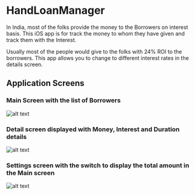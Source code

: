 # HandLoanManager
In India, most of the folks provide the money to the Borrowers on interest basis. This iOS app is for track the money to whom they have given and track them with the Interest.

Usually most of the people would give to the folks with 24% ROI to the borrowers. This app allows you to change to different interest rates in the details screen.                                  

## Application Screens

### Main Screen with the list of Borrowers
![alt text](https://github.com/ApparaoMulpuri/InterestCalculator/blob/master/Screen%20Shot%202017-10-13%20at%206.08.18%20PM.png)

### Detail screen displayed with Money, Interest and Duration details
![alt text](https://github.com/ApparaoMulpuri/InterestCalculator/blob/master/Screen%20Shot%202017-10-13%20at%206.08.22%20PM.png)

### Settings screen with the switch to display the total amount in the Main screen
![alt text](https://github.com/ApparaoMulpuri/InterestCalculator/blob/master/Screen%20Shot%202017-10-13%20at%206.08.26%20PM.png)

